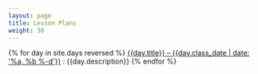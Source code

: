 ```yaml
---
layout: page
title: Lesson Plans
weight: 30
---
```


{% for day in site.days reversed %}
[{{day.title}} – {{day.class_date | date: '%a, %b %-d'}}]({{day.url}})
: {{day.description}}
{% endfor %}
